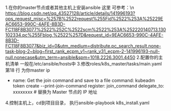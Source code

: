 1.在你的master节点或者其他主机上安装ansible    这里  可参考：\n
https://blog.csdn.net/qq_43527128/article/details/141996193?ops_request_misc=%257B%2522request%255Fid%2522%253A%25229EAC6653-990C-4AFE-8B3D-FC118F8B3077%2522%252C%2522scm%2522%253A%252220140713.130102334.pc%255Fblog.%2522%257D&request_id=9EAC6653-990C-4AFE-8B3D-FC118F8B3077&biz_id=0&utm_medium=distribute.pc_search_result.none-task-blog-2~blog~first_rank_ecpm_v1~rank_v31_ecpm-2-141996193-null-null.nonecase&utm_term=ansible&spm=1018.2226.3001.4450
2.配置你的主机清单  一般在/etc/ansible/hosts中
3.修改roles/k8s_master/tasks/main.yaml  第18 行  为你master ip
- name: Get the join command and save to a file
  command: kubeadm token create --print-join-command
  register: join_command
  delegate_to: xxxxxxxx  # 替换为 Master 节点的 IP 地址

4.控制主机上，cd到项目目录， 执行ansible-playbook k8s_install.yaml 
